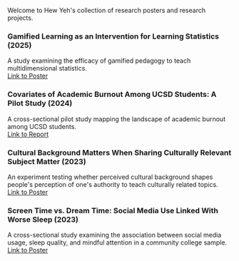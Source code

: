 Welcome to Hew Yeh's collection of research posters and research projects.
### Gamified Learning as an Intervention for Learning Statistics (2025)
A study examining the efficacy of gamified pedagogy to teach multidimensional statistics.\
[Link to Poster](https://github.com/HewYeh/Research/blob/main/01%20Gamified%20Learning%20as%20an%20Intervention%20for%20Learning%20Statistics.pdf)

### Covariates of Academic Burnout Among UCSD Students: A Pilot Study (2024)
A cross-sectional pilot study mapping the landscape of academic burnout among UCSD students.\
[Link to Report](https://github.com/HewYeh/Research/blob/main/02%20Covariates%20of%20Academic%20Burnout%20Among%20UCSD%20Students%20Brief%20Report.pdf)

### Cultural Background Matters When Sharing Culturally Relevant Subject Matter (2023)
An experiment testing whether perceived cultural background shapes people's perception of one's authority to teach culturally related topics.\
[Link to Poster](https://github.com/HewYeh/Research/blob/main/03%20Cultural%20Background%20Matters%20When%20Sharing%20Culturally%20Relevant%20Subject%20Matter.pdf)

### Screen Time vs. Dream Time: Social Media Use Linked With Worse Sleep (2023)
A cross-sectional study examining the association between social media usage, sleep quality, and mindful attention in a community college sample.\
[Link to Poster](https://github.com/HewYeh/Research/blob/main/04%20Screen%20Time%20vs.%20Dream%20Time-%20Social%20Media%20Use%20Linked%20With%20Worse%20Sleep.pdf)

